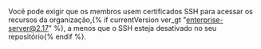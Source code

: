Você pode exigir que os membros usem certificados SSH para acessar os recursos da organização,{% if currentVersion ver_gt "enterprise-server@2.17" %}, a menos que o SSH esteja desativado no seu repositório{% endif %}.

